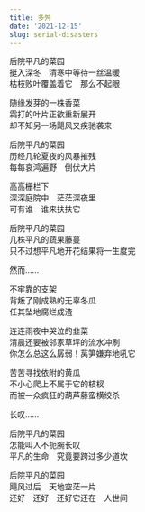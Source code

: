 ```yaml
---
title: 多舛
date: '2021-12-15'
slug: serial-disasters
---
```


后院平凡的菜园  
挺入深冬　清寒中等待一丝温暖  
枯枝败叶覆盖着它　那么不起眼

随缘发芽的一株香菜  
霜打的叶片正欲重新展开  
却不知另一场飓风又疾驰袭来

后院平凡的菜园  
历经几轮夏夜的风暴摧残  
每每哀鸿遍野　倒伏大片

高高栅栏下  
深深庭院中　茫茫深夜里  
可有谁　谁来扶扶它

后院平凡的菜园  
几株平凡的蔬果藤蔓  
只不过想平凡地开花结果将一生度完

然而......

不牢靠的支架  
背叛了刚成熟的无辜冬瓜  
任其坠地腐烂成渣

连连雨夜中哭泣的韭菜  
清晨还要被邻家草坪的流水冲刷  
你怎么总这么孱弱！莴笋嫌弃地吼它<!--# 韭菜怕涝，莴笋喜水 -->

苦苦寻找依附的黄瓜  
不小心爬上不属于它的枝杈  
而被一众疯狂的葫芦藤蛮横绞杀

长叹......

后院平凡的菜园  
怎能叫人不扼腕长叹  
平凡的生命　究竟要跨过多少道坎

后院平凡的菜园  
飓风过后　天地空茫一片  
还好　还好　还好它还在　人世间

<!--# 今天傍晚目睹了我这辈子见过的最强飓风，天气预报说最高风速达 130 公里/时，伴随而来的倾盆暴雨简直像是要把门窗玻璃砸碎的架势。我在厨房做饭，见状放下菜刀，不过并没有立地成佛，而是和阿呆一起在窗前立地成呆。四岁后就很少再喊怕的阿呆一直喊害怕，我也被这摧枯拉朽的暴风雨冲击力大大震撼到了。邻居家的三面木栅栏全都被风刮塌，其中一面倒在了我家后院，这也是我头一次看到风能把栅栏刮倒。遂联想到栅栏下我这块命途多舛的菜园，今年的磨难似乎有点多：夏天暴风雨后扶菜苗就至少扶了两遍；心心念念的最大的那个冬瓜竟然在地上烂了；邻居设置的草坪自动浇水大清早就浇不停，流灌到我这边淹了韭菜（我这边地势低一些）；黄瓜打不过霸道的葫芦，早早夭折。不管怎样，这一小片地还在；留得菜园在，不愁没菜烧。用一句我很不习惯的[日式语言](https://yihui.org/cn/2015/10/tidy/)来说：菜园君今年辛苦你了呢，来年也要加油啊。 -->
